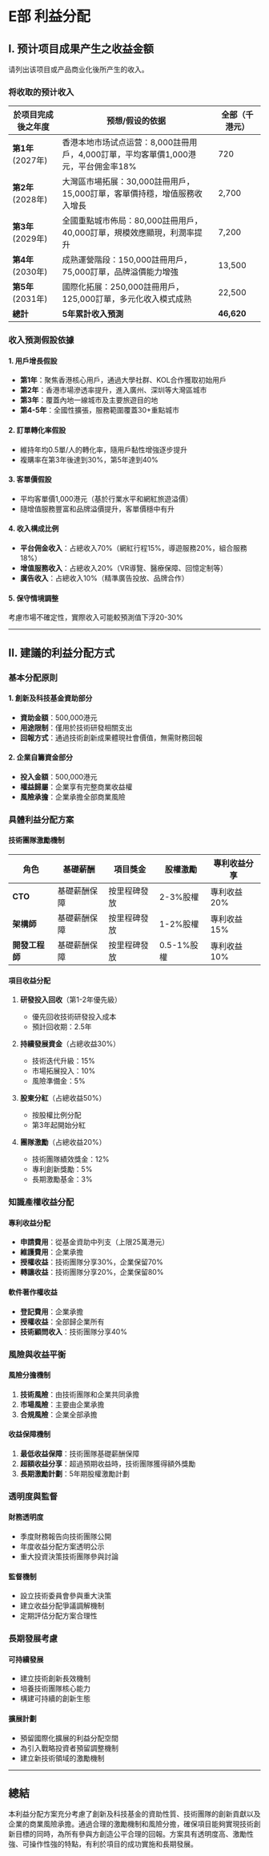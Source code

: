 # E部 利益分配

## I. 预计项目成果产生之收益金额

请列出该项目或产品商业化後所产生的收入。

### 将收取的预计收入

| 於项目完成後之年度 | 预想/假设的依据 | 全部（千港元） |
|------------------|----------------|---------------|
| **第1年** (2027年) | 香港本地市场试点运营：8,000註冊用戶，4,000訂單，平均客單價1,000港元，平台佣金率18% | 720 |
| **第2年** (2028年) | 大灣區市場拓展：30,000註冊用戶，15,000訂單，客單價持穩，增值服務收入增長 | 2,700 |
| **第3年** (2029年) | 全國重點城市佈局：80,000註冊用戶，40,000訂單，規模效應顯現，利潤率提升 | 7,200 |
| **第4年** (2030年) | 成熟運營階段：150,000註冊用戶，75,000訂單，品牌溢價能力增強 | 13,500 |
| **第5年** (2031年) | 國際化拓展：250,000註冊用戶，125,000訂單，多元化收入模式成熟 | 22,500 |
| **總計** | **5年累計收入預測** | **46,620** |

### 收入預測假設依據

#### **1. 用戶增長假設**
- **第1年**：聚焦香港核心用戶，通過大學社群、KOL合作獲取初始用戶
- **第2年**：香港市場滲透率提升，進入廣州、深圳等大灣區城市
- **第3年**：覆蓋內地一線城市及主要旅遊目的地
- **第4-5年**：全國性擴張，服務範圍覆蓋30+重點城市

#### **2. 訂單轉化率假設**
- 維持年均0.5單/人的轉化率，隨用戶黏性增強逐步提升
- 複購率在第3年後達到30%，第5年達到40%

#### **3. 客單價假設**
- 平均客單價1,000港元（基於行業水平和網紅旅遊溢價）
- 隨增值服務豐富和品牌溢價提升，客單價穩中有升

#### **4. 收入構成比例**
- **平台佣金收入**：占總收入70%（網紅行程15%，導遊服務20%，組合服務18%）
- **增值服務收入**：占總收入20%（VR導覽、醫療保障、回憶定制等）
- **廣告收入**：占總收入10%（精準廣告投放、品牌合作）

#### **5. 保守情境調整**
考慮市場不確定性，實際收入可能較預測值下浮20-30%

---

## II. 建議的利益分配方式

### 基本分配原則

#### **1. 創新及科技基金資助部分**
- **資助金額**：500,000港元
- **用途限制**：僅用於技術研發相關支出
- **回報方式**：通過技術創新成果體現社會價值，無需財務回報

#### **2. 企業自籌資金部分**
- **投入金額**：500,000港元
- **權益歸屬**：企業享有完整商業收益權
- **風險承擔**：企業承擔全部商業風險

### 具體利益分配方案

#### **技術團隊激勵機制**
| 角色 | 基礎薪酬 | 項目獎金 | 股權激勵 | 專利收益分享 |
|------|---------|---------|---------|-------------|
| **CTO** | 基礎薪酬保障 | 按里程碑發放 | 2-3%股權 | 專利收益20% |
| **架構師** | 基礎薪酬保障 | 按里程碑發放 | 1-2%股權 | 專利收益15% |
| **開發工程師** | 基礎薪酬保障 | 按里程碑發放 | 0.5-1%股權 | 專利收益10% |

#### **項目收益分配**
1. **研發投入回收**（第1-2年優先級）
   - 優先回收技術研發投入成本
   - 預計回收期：2.5年

2. **持續發展資金**（占總收益30%）
   - 技術迭代升級：15%
   - 市場拓展投入：10%
   - 風險準備金：5%

3. **股東分紅**（占總收益50%）
   - 按股權比例分配
   - 第3年起開始分紅

4. **團隊激勵**（占總收益20%）
   - 技術團隊績效獎金：12%
   - 專利創新獎勵：5%
   - 長期激勵基金：3%

### 知識產權收益分配

#### **專利收益分配**
- **申請費用**：從基金資助中列支（上限25萬港元）
- **維護費用**：企業承擔
- **授權收益**：技術團隊分享30%，企業保留70%
- **轉讓收益**：技術團隊分享20%，企業保留80%

#### **軟件著作權收益**
- **登記費用**：企業承擔
- **授權收益**：全部歸企業所有
- **技術顧問收入**：技術團隊分享40%

### 風險與收益平衡

#### **風險分擔機制**
1. **技術風險**：由技術團隊和企業共同承擔
2. **市場風險**：主要由企業承擔
3. **合規風險**：企業全部承擔

#### **收益保障機制**
1. **最低收益保障**：技術團隊基礎薪酬保障
2. **超額收益分享**：超過預期收益時，技術團隊獲得額外獎勵
3. **長期激勵計劃**：5年期股權激勵計劃

### 透明度與監督

#### **財務透明度**
- 季度財務報告向技術團隊公開
- 年度收益分配方案透明公示
- 重大投資決策技術團隊參與討論

#### **監督機制**
- 設立技術委員會參與重大決策
- 建立收益分配爭議調解機制
- 定期評估分配方案合理性

### 長期發展考慮

#### **可持續發展**
- 建立技術創新長效機制
- 培養技術團隊核心能力
- 構建可持續的創新生態

#### **擴展計劃**
- 預留國際化擴展的利益分配空間
- 為引入戰略投資者預留調整機制
- 建立新技術領域的激勵機制

---

## 總結

本利益分配方案充分考慮了創新及科技基金的資助性質、技術團隊的創新貢獻以及企業的商業風險承擔。通過合理的激勵機制和風險分擔，確保項目能夠實現技術創新目標的同時，為所有參與方創造公平合理的回報。方案具有透明度高、激勵性強、可操作性強的特點，有利於項目的成功實施和長期發展。 